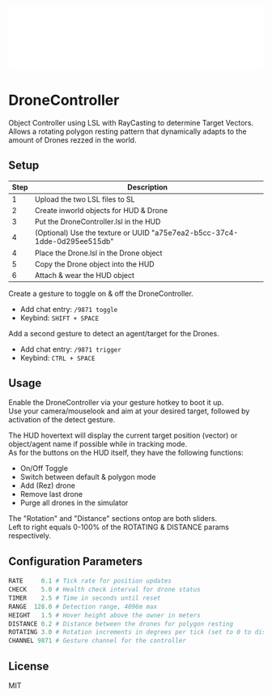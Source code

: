![HUD](https://raw.githubusercontent.com/run2go/DroneController/refs/heads/main/DroneControllerHUD.png)

# DroneController
Object Controller using LSL with RayCasting to determine Target Vectors.<br>
Allows a rotating polygon resting pattern that dynamically adapts to the amount of Drones rezzed in the world.

## Setup
| Step | Description |
| - | - |
| 1 | Upload the two LSL files to SL |
| 2 | Create inworld objects for HUD & Drone |
| 3 | Put the DroneController.lsl in the HUD |
| 4 | (Optional) Use the texture or UUID "a75e7ea2-b5cc-37c4-1dde-0d295ee515db" |
| 4 | Place the Drone.lsl in the Drone object |
| 5 | Copy the Drone object into the HUD |
| 6 | Attach & wear the HUD object |

Create a gesture to toggle on & off the DroneController.
- Add chat entry: `/9871 toggle`
- Keybind: `SHIFT + SPACE`

Add a second gesture to detect an agent/target for the Drones.
- Add chat entry: `/9871 trigger` 
- Keybind: `CTRL + SPACE`

## Usage
Enable the DroneController via your gesture hotkey to boot it up.<br>
Use your camera/mouselook and aim at your desired target, followed by activation of the detect gesture.

The HUD hovertext will display the current target position (vector) or object/agent name if possible while in tracking mode.<br>
As for the buttons on the HUD itself, they have the following functions:
- On/Off Toggle
- Switch between default & polygon mode
- Add (Rez) drone
- Remove last drone
- Purge all drones in the simulator

The "Rotation" and "Distance" sections ontop are both sliders.<br>
Left to right equals 0-100% of the ROTATING & DISTANCE params respectively.

## Configuration Parameters
```py
RATE     0.1 # Tick rate for position updates
CHECK    5.0 # Health check interval for drone status
TIMER    2.5 # Time in seconds until reset
RANGE  128.0 # Detection range, 4096m max
HEIGHT   1.5 # Hover height above the owner in meters
DISTANCE 0.2 # Distance between the drones for polygon resting
ROTATING 3.0 # Rotation increments in degrees per tick (set to 0 to disable)
CHANNEL 9871 # Gesture channel for the controller
```

## License
MIT
